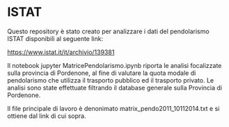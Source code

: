 # ISTAT
Questo repository è stato creato per analizzare i dati del pendolarismo ISTAT disponibili al seguente link:

https://www.istat.it/it/archivio/139381

Il notebook jupyter MatricePendolarismo.ipynb riporta le analisi focalizzate sulla provincia di Pordenone, al fine di valutare la quota modale di pendolarismo che utilizza il trasporto pubblico ed il trasporto privato. Le analisi sono state effettuate filtrando il database generale sulla Provincia di Pordenone.

Il file principale di lavoro è denonimato matrix_pendo2011_10112014.txt e si ottiene dal link di cui sopra.
